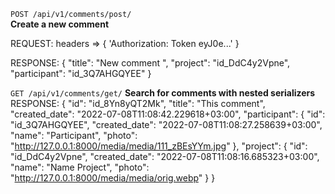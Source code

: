 
`POST /api/v1/comments/post/` <br />
**Create a new comment**

REQUEST:
  headers => {
    'Authorization: Token eyJ0e...'
  }

RESPONSE:
  {
        "title": "New comment ",
        "project":  "id_DdC4y2Vpne",
        "participant": "id_3Q7AHGQYEE"
    }


`GET /api/v1/comments/get/` 
**Search for comments with nested serializers**
RESPONSE:
    {
        "id": "id_8Yn8yQT2Mk",
        "title": "This comment",
        "created_date": "2022-07-08T11:08:42.229618+03:00",
        "participant": {
            "id": "id_3Q7AHGQYEE",
            "created_date": "2022-07-08T11:08:27.258639+03:00",
            "name": "Participant",
            "photo": "http://127.0.0.1:8000/media/media/111_zBEsYYm.jpg"
        },
        "project": {
            "id": "id_DdC4y2Vpne",
            "created_date": "2022-07-08T11:08:16.685323+03:00",
            "name": "Name Project",
            "photo": "http://127.0.0.1:8000/media/media/orig.webp"
        }
    }

